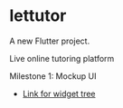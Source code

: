 # lettutor

A new Flutter project.

Live online tutoring platform

Milestone 1: Mockup UI
- [Link for widget tree](https://app.diagrams.net/#G1qHq7zY6ar5UrWbpdZZY0jWP6N7nKVBZX)


